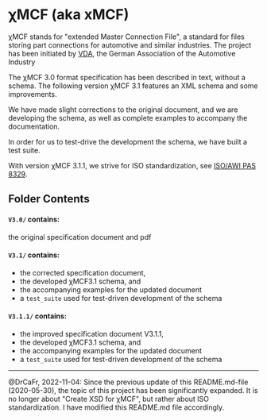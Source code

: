 # &chi;MCF (aka xMCF)

&chi;MCF stands for "extended Master Connection File", a standard for files storing part connections for automotive and similar industries. 
The project has been initiated by [VDA](https://www.vda.de/en.html), the German Association of the Automotive Industry

The &chi;MCF 3.0 format specification has been described in text, without a schema. 
The following version &chi;MCF 3.1 features an XML schema and some improvements.

We have made slight corrections to the original document, and 
we are developing the schema, as well as complete examples to accompany the documentation.

In order for us to test-drive the development the schema, we have built a test suite.

With version &chi;MCF 3.1.1, we strive for ISO standardization, see [ISO/AWI PAS 8329](https://www.iso.org/standard/83119.html).


## Folder Contents

#### `V3.0/` contains:
the original specification document and pdf

#### `V3.1/` contains:
* the corrected specification document, 
* the developed &chi;MCF3.1 schema, and
* the accompanying examples for the updated document
* a `test_suite` used for test-driven development of the schema

#### `V3.1.1/` contains:
* the improved specification document V3.1.1, 
* the developed &chi;MCF3.1 schema, and
* the accompanying examples for the updated document
* a `test_suite` used for test-driven development of the schema


---

@DrCaFr, 2022-11-04: Since the previous update of this README.md-file (2020-05-30), the topic of this project has been significantly expanded. 
It is no longer about "Create XSD for &chi;MCF", but rather about ISO standardization. I have modified this README.md file accordingly.
